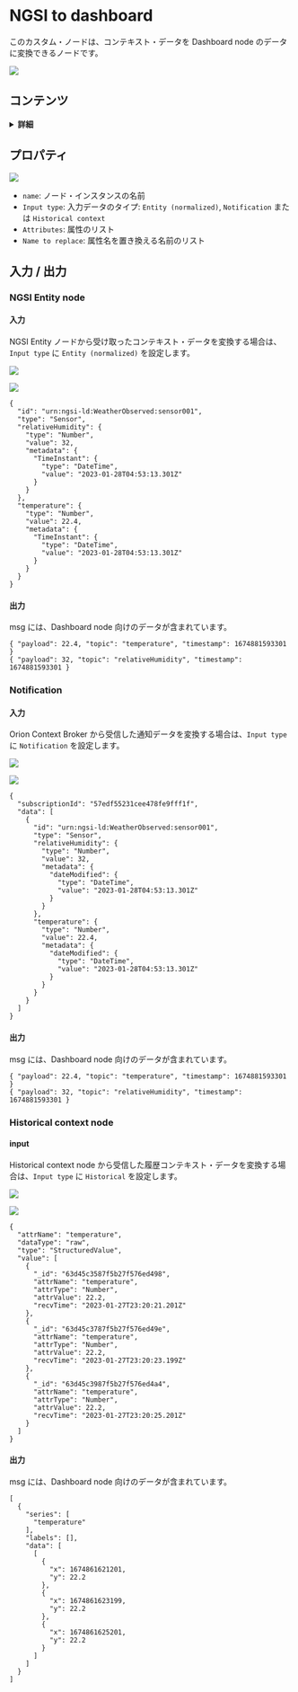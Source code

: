 # NGSI to dashboard

このカスタム・ノードは、コンテキスト・データを Dashboard node のデータに変換できるノードです。

![](https://raw.githubusercontent.com/lets-fiware/node-red-contrib-letsfiware-NGSI/gh-pages/images/ngsi-to-dashboard/ngsi-to-dashboard-01.png)

## コンテンツ

<details>
<summary><strong>詳細</strong></summary>

-   [プロパティ](#properties)
-   [入力 / 出力](#inputs--outputs)
    -   [NGSI Entity node](#ngsi-entity-node)
    -   [Notification](#notification)
    -   [Historical context node](#historical-context-node)

</details>

<a name="properties"></a>

## プロパティ

![](https://raw.githubusercontent.com/lets-fiware/node-red-contrib-letsfiware-NGSI/gh-pages/images/ngsi-to-dashboard/ngsi-to-dashboard-02.png)

-   `name`: ノード・インスタンスの名前
-   `Input type`: 入力データのタイプ: `Entity (normalized)`, `Notification` または `Historical context`
-   `Attributes`: 属性のリスト
-   `Name to replace`: 属性名を置き換える名前のリスト

<a name="inputs--outputs"></a>

## 入力 / 出力

<a name="ngsi-entity-node"></a>

### NGSI Entity node

#### 入力

NGSI Entity ノードから受け取ったコンテキスト・データを変換する場合は、`Input type` に `Entity (normalized)` を設定します。

![](https://raw.githubusercontent.com/lets-fiware/node-red-contrib-letsfiware-NGSI/gh-pages/images/ngsi-to-dashboard/ngsi-to-dashboard-03.png)

![](https://raw.githubusercontent.com/lets-fiware/node-red-contrib-letsfiware-NGSI/gh-pages/images/ngsi-to-dashboard/ngsi-to-dashboard-04.png)

```
{
  "id": "urn:ngsi-ld:WeatherObserved:sensor001",
  "type": "Sensor",
  "relativeHumidity": {
    "type": "Number",
    "value": 32,
    "metadata": {
      "TimeInstant": {
        "type": "DateTime",
        "value": "2023-01-28T04:53:13.301Z"
      }
    }
  },
  "temperature": {
    "type": "Number",
    "value": 22.4,
    "metadata": {
      "TimeInstant": {
        "type": "DateTime",
        "value": "2023-01-28T04:53:13.301Z"
      }
    }
  }
}
```

#### 出力

msg には、Dashboard node 向けのデータが含まれています。

```
{ "payload": 22.4, "topic": "temperature", "timestamp": 1674881593301 }
{ "payload": 32, "topic": "relativeHumidity", "timestamp": 1674881593301 }
```

<a name="notification"></a>

### Notification

#### 入力

Orion Context Broker から受信した通知データを変換する場合は、`Input type` に `Notification` を設定します。

![](https://raw.githubusercontent.com/lets-fiware/node-red-contrib-letsfiware-NGSI/gh-pages/images/ngsi-to-dashboard/ngsi-to-dashboard-05.png)

![](https://raw.githubusercontent.com/lets-fiware/node-red-contrib-letsfiware-NGSI/gh-pages/images/ngsi-to-dashboard/ngsi-to-dashboard-06.png)

```
{
  "subscriptionId": "57edf55231cee478fe9fff1f",
  "data": [
    {
      "id": "urn:ngsi-ld:WeatherObserved:sensor001",
      "type": "Sensor",
      "relativeHumidity": {
        "type": "Number",
        "value": 32,
        "metadata": {
          "dateModified": {
            "type": "DateTime",
            "value": "2023-01-28T04:53:13.301Z"
          }
        }
      },
      "temperature": {
        "type": "Number",
        "value": 22.4,
        "metadata": {
          "dateModified": {
            "type": "DateTime",
            "value": "2023-01-28T04:53:13.301Z"
          }
        }
      }
    }
  ]
}
```

#### 出力

msg には、Dashboard node 向けのデータが含まれています。
      
```
{ "payload": 22.4, "topic": "temperature", "timestamp": 1674881593301 }
{ "payload": 32, "topic": "relativeHumidity", "timestamp": 1674881593301 }
```

<a name="historical-context-node"></a>

### Historical context node

#### input

Historical context node から受信した履歴コンテキスト・データを変換する場合は、`Input type` に `Historical` を設定します。

![](https://raw.githubusercontent.com/lets-fiware/node-red-contrib-letsfiware-NGSI/gh-pages/images/ngsi-to-dashboard/ngsi-to-dashboard-07.png)

![](https://raw.githubusercontent.com/lets-fiware/node-red-contrib-letsfiware-NGSI/gh-pages/images/ngsi-to-dashboard/ngsi-to-dashboard-08.png)

```
{
  "attrName": "temperature",
  "dataType": "raw",
  "type": "StructuredValue",
  "value": [
    {
      "_id": "63d45c3587f5b27f576ed498",
      "attrName": "temperature",
      "attrType": "Number",
      "attrValue": 22.2,
      "recvTime": "2023-01-27T23:20:21.201Z"
    },
    {
      "_id": "63d45c3787f5b27f576ed49e",
      "attrName": "temperature",
      "attrType": "Number",
      "attrValue": 22.2,
      "recvTime": "2023-01-27T23:20:23.199Z"
    },
    {
      "_id": "63d45c3987f5b27f576ed4a4",
      "attrName": "temperature",
      "attrType": "Number",
      "attrValue": 22.2,
      "recvTime": "2023-01-27T23:20:25.201Z"
    }
  ]
}
```

#### 出力

msg には、Dashboard node 向けのデータが含まれています。

```
[
  {
    "series": [
      "temperature"
    ],
    "labels": [],
    "data": [
      [
        {
          "x": 1674861621201,
          "y": 22.2
        },
        {
          "x": 1674861623199,
          "y": 22.2
        },
        {
          "x": 1674861625201,
          "y": 22.2
        }
      ]
    ]
  }
]
```

